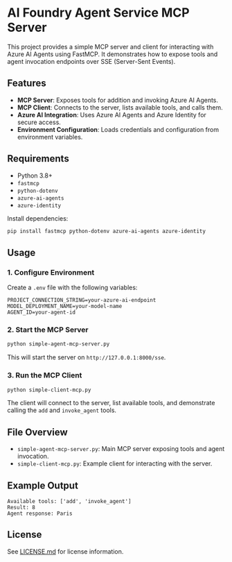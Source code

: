 # AI Foundry Agent Service MCP Server

This project provides a simple MCP server and client for interacting with Azure AI Agents using FastMCP. It demonstrates how to expose tools and agent invocation endpoints over SSE (Server-Sent Events).

## Features

- **MCP Server**: Exposes tools for addition and invoking Azure AI Agents.
- **MCP Client**: Connects to the server, lists available tools, and calls them.
- **Azure AI Integration**: Uses Azure AI Agents and Azure Identity for secure access.
- **Environment Configuration**: Loads credentials and configuration from environment variables.

## Requirements

- Python 3.8+
- `fastmcp`
- `python-dotenv`
- `azure-ai-agents`
- `azure-identity`

Install dependencies:

```sh
pip install fastmcp python-dotenv azure-ai-agents azure-identity
```

## Usage

### 1. Configure Environment

Create a `.env` file with the following variables:

```
PROJECT_CONNECTION_STRING=your-azure-ai-endpoint
MODEL_DEPLOYMENT_NAME=your-model-name
AGENT_ID=your-agent-id
```

### 2. Start the MCP Server

```sh
python simple-agent-mcp-server.py
```

This will start the server on `http://127.0.0.1:8000/sse`.

### 3. Run the MCP Client

```sh
python simple-client-mcp.py
```

The client will connect to the server, list available tools, and demonstrate calling the `add` and `invoke_agent` tools.

## File Overview

- `simple-agent-mcp-server.py`: Main MCP server exposing tools and agent invocation.
- `simple-client-mcp.py`: Example client for interacting with the server.

## Example Output

```
Available tools: ['add', 'invoke_agent']
Result: 8
Agent response: Paris
```

## License

See [LICENSE.md](LICENSE.md) for license information.